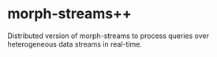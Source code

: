 # morph-streams++
Distributed version of morph-streams to process queries over heterogeneous data streams in real-time.
